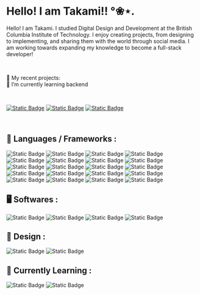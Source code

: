 <h1>Hello! I am Takami!! °❀⋆.</h1>

Hello! I am Takami. I studied Digital Design and Development at the British Columbia Institute of Technology. I enjoy creating projects, from designing to implementing, and sharing them with the world through social media. I am working towards expanding my knowledge to become a full-stack developer!


<br />

  🌷 My recent projects: <br />
  🌵 I’m currently learning backend

<br />

[![Static Badge](https://img.shields.io/badge/linkedin-230077B5?style=for-the-badge&logo=linkedin&logoColor=white&labelColor=%20&color=3375B0)](https://www.linkedin.com/in/takamiinagaki/)
[![Static Badge](https://img.shields.io/badge/instagram-white?style=for-the-badge&logo=white&logoColor=white&labelColor=white&color=FFBFBF&cacheSeconds=white)](https://www.instagram.com/happy.luuna7)
[![Static Badge](https://img.shields.io/badge/Portfolio-white?style=for-the-badge&logo=white&logoColor=white&labelColor=white&color=F1A93B&cacheSeconds=white)](https://takamiinagaki.com/)

<br/>


 ## 🔨 Languages / Frameworks : 
![Static Badge](https://img.shields.io/badge/Next-black?style=flat-square&logo=nextdotjs&color=black)
![Static Badge](https://img.shields.io/badge/React-black?style=flat-square&logo=react)
![Static Badge](https://img.shields.io/badge/HTML-FF6D1B?style=flat-square&logo=html5&logoColor=white&color=FF6D1B)
![Static Badge](https://img.shields.io/badge/CSS-515151?style=flat-square&logo=css3&logoColor=white&color=3964E8)
![Static Badge](https://img.shields.io/badge/Javascript-FFD43D?style=flat-square&logo=nextdotjs&logoColor=black&labelColor=FFD43D)
![Static Badge](https://img.shields.io/badge/Typescript-black?style=flat-square&logo=typescript&logoColor=white&color=3078C6)
![Static Badge](https://img.shields.io/badge/Expo-black?style=flat-square&logo=expo&logoColor=white&color=black)
![Static Badge](https://img.shields.io/badge/WordPress-515151?style=flat-square&logo=wordpress&logoColor=white&color=515151)
![Static Badge](https://img.shields.io/badge/jQuery-515151?style=flat-square&logo=jquery&logoColor=white&color=2D66A7)
![Static Badge](https://img.shields.io/badge/Cypress-515151?style=flat-square&logo=cypress&logoColor=black&color=84D1AA)
![Static Badge](https://img.shields.io/badge/Boostrap-515151?style=flat-square&logo=bootstrap&logoColor=white&color=6F1CE8)
![Static Badge](https://img.shields.io/badge/Node.js-515151?style=flat-square&logo=Node.js&logoColor=white&color=97C33C)
![Static Badge](https://img.shields.io/badge/Express.js%20-%20515151?style=flat-square&logo=express&logoColor=white&color=393939)
![Static Badge](https://img.shields.io/badge/MongoDB-515151?style=flat-square&logo=mongodb&logoColor=white&color=2B664C)
![Static Badge](https://img.shields.io/badge/Firebase-515151?style=flat-square&logo=firebase&logoColor=F2A93E&color=FFFBF5)
![Static Badge](https://img.shields.io/badge/PostgreSQL-515151?style=flat-square&logo=postgresql&logoColor=white&color=3D608E)
![Static Badge](https://img.shields.io/badge/Passport.js%20-%20515151?style=flat-square&logo=passport&logoColor=50AEE2&color=black)
![Static Badge](https://img.shields.io/badge/Framer-%20515151?style=flat-square&logo=framer&logoColor=white&color=black)
![Static Badge](https://img.shields.io/badge/Postman-black?style=flat-square&logo=postman&logoColor=white&color=orange)
![Static Badge](https://img.shields.io/badge/Tailwindcss-white?style=flat-square&logo=tailwindcss&color=black)



## 🖥️ Softwares :
![Static Badge](https://img.shields.io/badge/GitHub-%20515151?style=flat-square&logo=github&logoColor=white&color=7762EE)
![Static Badge](https://img.shields.io/badge/VS%20Code-%20515151?style=flat-square&logo=visualstudiocode&logoColor=53A7E8&color=eeeeee)
![Static Badge](https://img.shields.io/badge/Vercel%20-%20515151?style=flat-square&logo=vercel&logoColor=white&color=black)
![Static Badge](https://img.shields.io/badge/Android%20Studio-%20515151?style=flat-square&logo=androidstudio&logoColor=white&color=507FE5)


## 🎨 Design :
![Static Badge](https://img.shields.io/badge/Adobe%20Creative%20Suite%20-%20515151?style=flat-square&logo=adobecreativecloud&logoColor=white&color=CA3833)
![Static Badge](https://img.shields.io/badge/Figma%20-%20515151?style=flat-square&logo=Figma&logoColor=black&color=F6C944)

## 🌿 Currently Learning :
![Static Badge](https://img.shields.io/badge/Python-%20515151?style=flat-square&logo=python&logoColor=456D99&color=F7F7F7)
![Static Badge](https://img.shields.io/badge/Angular-white?style=flat-square&logo=angular&color=CB2B39)






